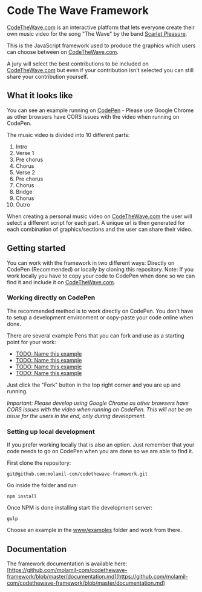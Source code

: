 # Code The Wave Framework

[CodeTheWave.com](http://www.codethewave.com) is an interactive platform that lets everyone create their own music video for the song "The Wave" by the band [Scarlet Pleasure](http://www.scarletpleasure.dk).

This is the JavaScript framework used to produce the graphics which users can choose between on [CodeTheWave.com](http://www.codethewave.com).

A jury will select the best contributions to be included on [CodeTheWave.com](http://www.codethewave.com) but even if your contribution isn't selected you can still share your contribution yourself.


## What it looks like

You can see an example running on [CodePen](http://codepen.io/ramiroespada/pen/AXYEra) - Please use Google Chrome as other browsers have CORS issues with the video when running on CodePen.

The music video is divided into 10 different parts:

1. Intro
2. Verse 1
3. Pre chorus
4. Chorus
5. Verse 2
6. Pre chorus
7. Chorus
8. Bridge
9. Chorus
10. Outro

When creating a personal music video on [CodeTheWave.com](http://www.codethewave.com) the user will select a different script for each part. A unique url is then generated for each combination of graphics/sections and the user can share their video.


## Getting started

You can work with the framework in two different ways: Directly on CodePen (Recommended) or locally by cloning this repository. Note: If you work locally you have to copy your code to CodePen when done so we can find it and include it on [CodeTheWave.com](http://www.codethewave.com). 


### Working directly on CodePen

The recommended method is to work directly on CodePen. You don't have to setup a development environment or copy-paste your code online when done.

There are several example Pens that you can fork and use as a starting point for your work:

* [TODO: Name this example](http://codepen.io/ramiroespada/pen/WGEmgg)
* [TODO: Name this example](http://codepen.io/ramiroespada/pen/WGEmgg)
* [TODO: Name this example](http://codepen.io/ramiroespada/pen/WGEmgg)
* [TODO: Name this example](http://codepen.io/ramiroespada/pen/WGEmgg)

Just click the "Fork" button in the top right corner and you are up and running.

_Important: Please develop using Google Chrome as other browsers have CORS issues with the video when running on CodePen. This will not be an issue for the users in the end, only during development._


### Setting up local development

If you prefer working locally that is also an option. Just remember that your code needs to go on CodePen when you are done so we are able to find it.

First clone the repository:

```
git@github.com:molamil-com/codethewave-framework.git
```

Go inside the folder and run:

```
npm install
```

Once NPM is done installing start the development server:

```
gulp
```

Choose an example in the [www/examples](https://github.com/molamil-com/codethewave-framework/tree/master/www/examples) folder and work from there.


## Documentation

The framework documentation is available here:
[https://github.com/molamil-com/codethewave-framework/blob/master/documentation.md](https://github.com/molamil-com/codethewave-framework/blob/master/documentation.md)

